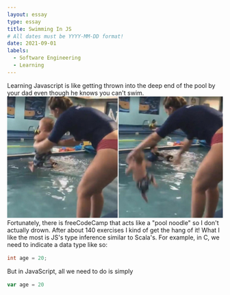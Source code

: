 ```yaml
---
layout: essay
type: essay
title: Swimming In JS 
# All dates must be YYYY-MM-DD format!
date: 2021-09-01
labels:
  - Software Engineering
  - Learning
---
```


  Learning Javascript is like getting thrown into the deep end of the pool by your dad even though he knows you can't swim. 
<img class="ui medium right floated image" src="../images/babytoss.jpg">
Fortunately, there is freeCodeCamp that acts like a "pool noodle" so I don't actually drown. After about 140 exercises I kind of get the hang of it! 
  What I like the most is JS's type inference similar to Scala's. For example, in C, we need to indicate a data type like so: 
```C
int age = 20;
``` 

But in JavaScript, all we need to do is simply
```JavaScript
var age = 20
```

